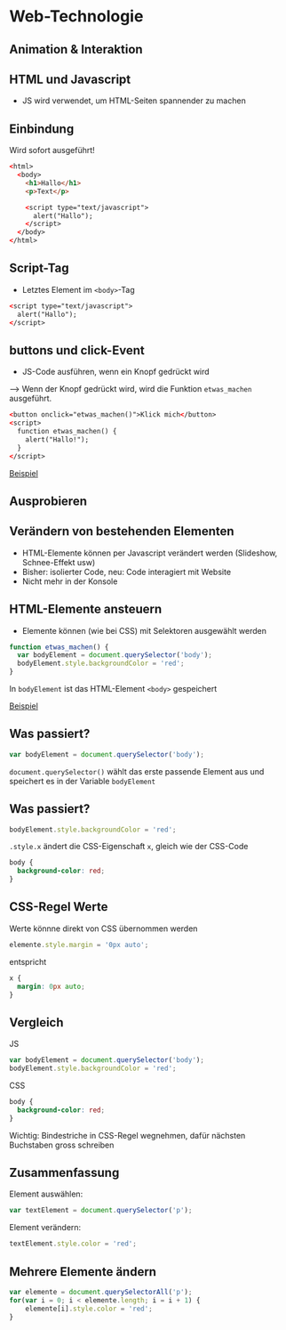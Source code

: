 # Web-Technologie

## Animation & Interaktion



## HTML und Javascript

* JS wird verwendet, um HTML-Seiten spannender zu machen



## Einbindung

Wird sofort ausgeführt!

```html
<​html>
  <​body>
    <h1>Hallo</h1>
    <p>Text</p>

    <​script type="text/javascript">
      alert("Hallo");
    <​/script>
  <​/body>
<​/html>
```


## Script-Tag

* Letztes Element im `<body>`-Tag

```html
<​script type="text/javascript">
  alert("Hallo");
<​/script>
```



## buttons und click-Event

* JS-Code ausführen, wenn ein Knopf gedrückt wird

--> Wenn der Knopf gedrückt wird, wird die Funktion `etwas_machen` ausgeführt.

```html
<​b​utton onclick="etwas_machen()">Klick mich<​/button>
<​script>
  function etwas_machen() {
    alert("Hallo!");
  }
<​/script>
```

[Beispiel](http://jsfiddle.net/3f7f5bd0/)



## Ausprobieren



## Verändern von bestehenden Elementen

* HTML-Elemente können per Javascript verändert werden (Slideshow, Schnee-Effekt usw)
* Bisher: isolierter Code, neu: Code interagiert mit Website
* Nicht mehr in der Konsole



## HTML-Elemente ansteuern

* Elemente können (wie bei CSS) mit Selektoren ausgewählt werden

```js
function etwas_machen() {
  var bodyElement = document.querySelector('body');
  bodyElement.style.backgroundColor = 'red';
}
```

In `bodyElement` ist das HTML-Element `<body>` gespeichert

[Beispiel](http://jsfiddle.net/6710j3qm/)


## Was passiert?

```js
var bodyElement = document.querySelector('body');
```

`document.querySelector()` wählt das erste passende Element aus und speichert es in der Variable `bodyElement`


## Was passiert?

```js
bodyElement.style.backgroundColor = 'red';
```

`.style.x` ändert die CSS-Eigenschaft `x`, gleich wie der CSS-Code

```css
body {
  background-color: red;
}
```


## CSS-Regel Werte

Werte könnne direkt von CSS übernommen werden

```js
elemente.style.margin = '0px auto';
```

entspricht

```css
x {
  margin: 0px auto;
}
```


## Vergleich

JS

```js
var bodyElement = document.querySelector('body');
bodyElement.style.backgroundColor = 'red';
```

CSS

```css
body {
  background-color: red;
}
```

Wichtig: Bindestriche in CSS-Regel wegnehmen, dafür nächsten Buchstaben gross schreiben


## Zusammenfassung

Element auswählen:

```js
var textElement = document.querySelector('p');
```

Element verändern:

```js
textElement.style.color = 'red';
```



## Mehrere Elemente ändern

```js
var elemente = document.querySelectorAll('p');
for(var i = 0; i < elemente.length; i = i + 1) {
    elemente[i].style.color = 'red';
}
```
